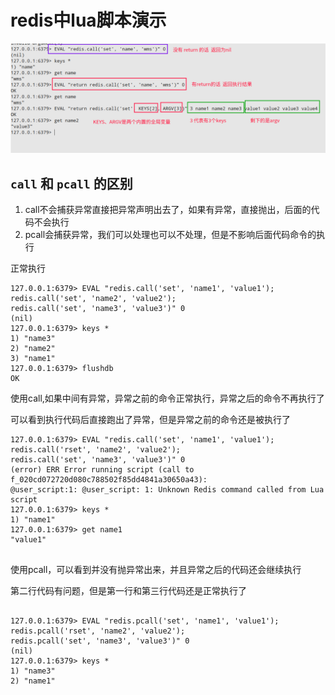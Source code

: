 # redis中lua脚本演示

![](/assets/20190512102144.png)

## `call` 和 `pcall` 的区别

1. call不会捕获异常直接把异常声明出去了，如果有异常，直接抛出，后面的代码不会执行
2. pcall会捕获异常，我们可以处理也可以不处理，但是不影响后面代码命令的执行


正常执行
```
127.0.0.1:6379> EVAL "redis.call('set', 'name1', 'value1'); redis.call('set', 'name2', 'value2');
redis.call('set', 'name3', 'value3')" 0
(nil)
127.0.0.1:6379> keys *
1) "name3"
2) "name2"
3) "name1"
127.0.0.1:6379> flushdb
OK
```

使用call,如果中间有异常，异常之前的命令正常执行，异常之后的命令不再执行了

可以看到执行代码后直接跑出了异常，但是异常之前的命令还是被执行了

```
127.0.0.1:6379> EVAL "redis.call('set', 'name1', 'value1'); redis.call('rset', 'name2', 'value2');
redis.call('set', 'name3', 'value3')" 0
(error) ERR Error running script (call to f_020cd072720d080c788502f85dd4841a30650a43):
@user_script:1: @user_script: 1: Unknown Redis command called from Lua script 
127.0.0.1:6379> keys *
1) "name1"
127.0.0.1:6379> get name1
"value1"


```

使用pcall，可以看到并没有抛异常出来，并且异常之后的代码还会继续执行

第二行代码有问题，但是第一行和第三行代码还是正常执行了

```

127.0.0.1:6379> EVAL "redis.pcall('set', 'name1', 'value1'); redis.pcall('rset', 'name2', 'value2');
redis.pcall('set', 'name3', 'value3')" 0
(nil)
127.0.0.1:6379> keys *
1) "name3"
2) "name1"

```










